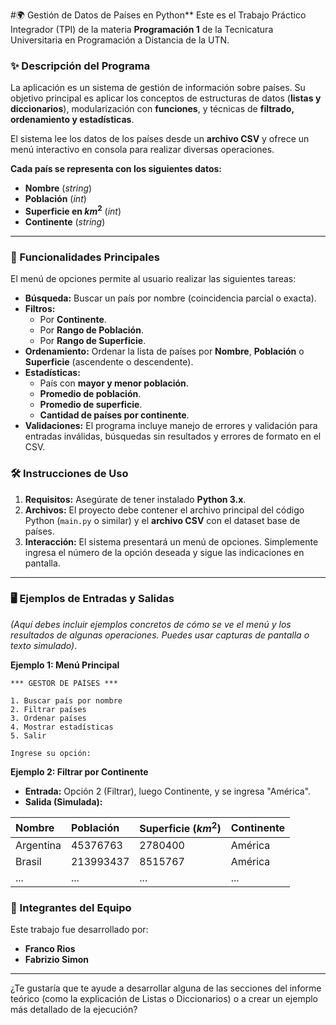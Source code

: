 #🌍 Gestión de Datos de Países en Python**
Este es el Trabajo Práctico Integrador (TPI) de la materia **Programación 1** de la Tecnicatura Universitaria en Programación a Distancia de la UTN.

### **✨ Descripción del Programa**

La aplicación es un sistema de gestión de información sobre países. Su objetivo principal es aplicar los conceptos de estructuras de datos (**listas y diccionarios**), modularización con **funciones**, y técnicas de **filtrado, ordenamiento y estadísticas**.

El sistema lee los datos de los países desde un **archivo CSV** y ofrece un menú interactivo en consola para realizar diversas operaciones.

**Cada país se representa con los siguientes datos:**

  * **Nombre** (*string*)
  * **Población** (*int*)
  * **Superficie en $km^{2}$** (*int*)
  * **Continente** (*string*)

-----

### **🚀 Funcionalidades Principales**

El menú de opciones permite al usuario realizar las siguientes tareas:

  * **Búsqueda:** Buscar un país por nombre (coincidencia parcial o exacta).
  * **Filtros:**
      * Por **Continente**.
      * Por **Rango de Población**.
      * Por **Rango de Superficie**.
  * **Ordenamiento:** Ordenar la lista de países por **Nombre**, **Población** o **Superficie** (ascendente o descendente).
  * **Estadísticas:**
      * País con **mayor y menor población**.
      * **Promedio de población**.
      * **Promedio de superficie**.
      * **Cantidad de países por continente**.
  * **Validaciones:** El programa incluye manejo de errores y validación para entradas inválidas, búsquedas sin resultados y errores de formato en el CSV.

### **🛠️ Instrucciones de Uso**

1.  **Requisitos:** Asegúrate de tener instalado **Python 3.x**.
2.  **Archivos:** El proyecto debe contener el archivo principal del código Python (`main.py` o similar) y el **archivo CSV** con el dataset base de países.
3.  **Interacción:** El sistema presentará un menú de opciones. Simplemente ingresa el número de la opción deseada y sigue las indicaciones en pantalla.

-----

### **🖥️ Ejemplos de Entradas y Salidas**

*(Aquí debes incluir ejemplos concretos de cómo se ve el menú y los resultados de algunas operaciones. Puedes usar capturas de pantalla o texto simulado)*.

**Ejemplo 1: Menú Principal**

```
*** GESTOR DE PAÍSES ***

1. Buscar país por nombre
2. Filtrar países
3. Ordenar países
4. Mostrar estadísticas
5. Salir

Ingrese su opción: 
```

**Ejemplo 2: Filtrar por Continente**

  * **Entrada:** Opción 2 (Filtrar), luego Continente, y se ingresa "América".
  * **Salida (Simulada):**

| Nombre | Población | Superficie ($km^2$) | Continente |
| :--- | :--- | :--- | :--- |
| Argentina | 45376763 | 2780400 | América |
| Brasil | 213993437 | 8515767 | América |
| ... | ... | ... | ... |

### **👥 Integrantes del Equipo**

Este trabajo fue desarrollado por:

  * **Franco Rios**
  * **Fabrizio Simon**

-----

¿Te gustaría que te ayude a desarrollar alguna de las secciones del informe teórico (como la explicación de Listas o Diccionarios) o a crear un ejemplo más detallado de la ejecución?
